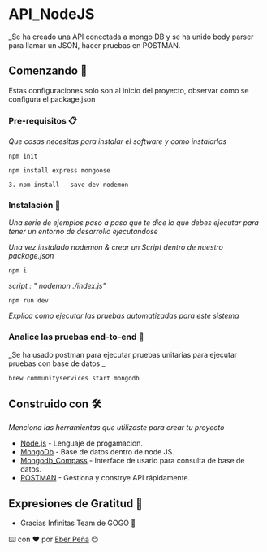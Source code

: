 # API_NodeJS

\_Se ha creado una API conectada a mongo DB y se ha unido body parser para llamar un JSON, hacer pruebas en POSTMAN.

## Comenzando 🚀

Estas configuraciones solo son al inicio del proyecto, observar como se configura el package.json

### Pre-requisitos 📋

_Que cosas necesitas para instalar el software y como instalarlas_

```
npm init
```

```
npm install express mongoose
```

```
3.-npm install --save-dev nodemon
```

### Instalación 🔧

_Una serie de ejemplos paso a paso que te dice lo que debes ejecutar para tener un entorno de desarrollo ejecutandose_

_Una vez instalado nodemon & crear un Script dentro de nuestro package.json_

```
npm i
```

_script : " nodemon ./index.js"_

```
npm run dev
```

_Explica como ejecutar las pruebas automatizadas para este sistema_

### Analice las pruebas end-to-end 🔩

_Se ha usado postman para ejecutar pruebas unitarias para ejecutar pruebas con base de datos _

```
brew communityservices start mongodb
```

## Construido con 🛠️

_Menciona las herramientas que utilizaste para crear tu proyecto_

- [Node.js](https://nodejs.org/es/) - Lenguaje de progamacion.
- [MongoDb](https://www.mongodb.com/download-center/community) - Base de datos dentro de node JS.
- [Mongodb_Compass](https://www.mongodb.com/products/compass) - Interface de usario para consulta de base de datos.
- [POSTMAN](https://www.postman.com/downloads/) - Gestiona y constrye API rápidamente.

## Expresiones de Gratitud 🎁

- Gracias Infinitas Team de GOGO 📢

⌨️ con ❤️ por [Eber Peña](https://github.com/EberDrod) 😊
